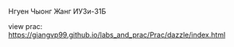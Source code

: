 Нгуен Чыонг Жанг ИУ3и-31Б

view prac: https://giangvp99.github.io/labs_and_prac/Prac/dazzle/index.html
